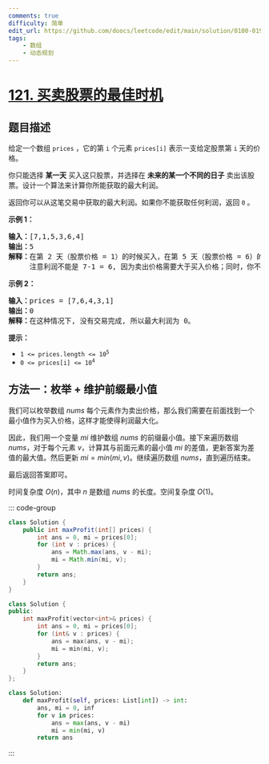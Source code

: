 ```yaml
---
comments: true
difficulty: 简单
edit_url: https://github.com/doocs/leetcode/edit/main/solution/0100-0199/0121.Best%20Time%20to%20Buy%20and%20Sell%20Stock/README.md
tags:
    - 数组
    - 动态规划
---
```


<!-- problem:start -->

# [121. 买卖股票的最佳时机](https://leetcode.cn/problems/best-time-to-buy-and-sell-stock)

## 题目描述

<!-- description:start -->

<p>给定一个数组 <code>prices</code> ，它的第 <code>i</code> 个元素 <code>prices[i]</code> 表示一支给定股票第 <code>i</code> 天的价格。</p>

<p>你只能选择 <strong>某一天</strong> 买入这只股票，并选择在 <strong>未来的某一个不同的日子</strong> 卖出该股票。设计一个算法来计算你所能获取的最大利润。</p>

<p>返回你可以从这笔交易中获取的最大利润。如果你不能获取任何利润，返回 <code>0</code> 。</p>

<p> </p>

<p><strong>示例 1：</strong></p>

<pre>
<strong>输入：</strong>[7,1,5,3,6,4]
<strong>输出：</strong>5
<strong>解释：</strong>在第 2 天（股票价格 = 1）的时候买入，在第 5 天（股票价格 = 6）的时候卖出，最大利润 = 6-1 = 5 。
     注意利润不能是 7-1 = 6, 因为卖出价格需要大于买入价格；同时，你不能在买入前卖出股票。
</pre>

<p><strong>示例 2：</strong></p>

<pre>
<strong>输入：</strong>prices = [7,6,4,3,1]
<strong>输出：</strong>0
<strong>解释：</strong>在这种情况下, 没有交易完成, 所以最大利润为 0。
</pre>

<p> </p>

<p><strong>提示：</strong></p>

<ul>
	<li><code>1 <= prices.length <= 10<sup>5</sup></code></li>
	<li><code>0 <= prices[i] <= 10<sup>4</sup></code></li>
</ul>

<!-- description:end -->



<!-- solution:start -->

## 方法一：枚举 + 维护前缀最小值

我们可以枚举数组 $nums$ 每个元素作为卖出价格，那么我们需要在前面找到一个最小值作为买入价格，这样才能使得利润最大化。

因此，我们用一个变量 $mi$ 维护数组 $nums$ 的前缀最小值。接下来遍历数组 $nums$，对于每个元素 $v$，计算其与前面元素的最小值 $mi$ 的差值，更新答案为差值的最大值。然后更新 $mi = min(mi, v)$。继续遍历数组 $nums$，直到遍历结束。

最后返回答案即可。

时间复杂度 $O(n)$，其中 $n$ 是数组 $nums$ 的长度。空间复杂度 $O(1)$。

<!-- tabs:start -->
::: code-group

```java [Java]
class Solution {
    public int maxProfit(int[] prices) {
        int ans = 0, mi = prices[0];
        for (int v : prices) {
            ans = Math.max(ans, v - mi);
            mi = Math.min(mi, v);
        }
        return ans;
    }
}
```



```cpp [C++]
class Solution {
public:
    int maxProfit(vector<int>& prices) {
        int ans = 0, mi = prices[0];
        for (int& v : prices) {
            ans = max(ans, v - mi);
            mi = min(mi, v);
        }
        return ans;
    }
};
```

```python [Python]
class Solution:
    def maxProfit(self, prices: List[int]) -> int:
        ans, mi = 0, inf
        for v in prices:
            ans = max(ans, v - mi)
            mi = min(mi, v)
        return ans
```

:::
<!-- tabs:end -->

<!-- solution:end -->

<!-- problem:end -->